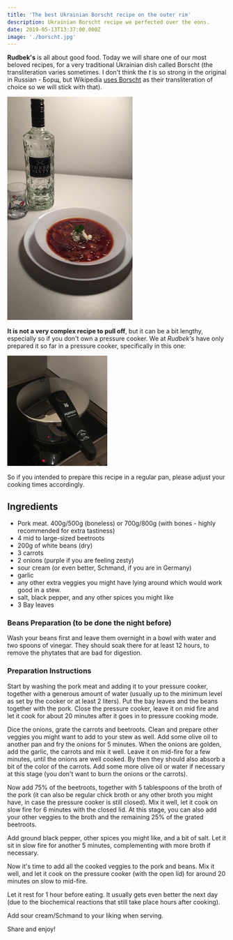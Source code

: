 ```yaml
---
title: 'The best Ukrainian Borscht recipe on the outer rim' 
description: Ukrainian Borscht recipe we perfected over the eons.
date: 2019-05-13T13:37:00.000Z
image: './borscht.jpg'
---
```


**Rudbek's** is all about good food. Today we will share one of our most 
beloved recipes, for a very traditional Ukrainian dish called Borscht (the
transliteration varies sometimes. I don't think the *t* is so strong in the
original in Russian - Борщ, but Wikipedia [uses Borscht](https://en.wikipedia.org/wiki/Borscht) as their 
transliteration of choice so we will stick with that).

![Borscht](./borscht.jpg)

**It is not a very complex recipe to pull off**, but it can be a bit lengthy,
especially so if you don't own a pressure cooker. We at *Rudbek's* have only
prepared it so far in a pressure cooker, specifically in this one:

![Pressure Cooker](./pressure-cooker.png)

So if you intended to prepare this recipe in a regular pan, please adjust your
cooking times accordingly.

## Ingredients

- Pork meat. 400g/500g (boneless) or 700g/800g (with bones - highly recommended
    for extra tastiness)
- 4 mid to large-sized beetroots
- 200g of white beans (dry)
- 3 carrots
- 2 onions (purple if you are feeling zesty)
- sour cream (or even better, Schmand, if you are in Germany)
- garlic
- any other extra veggies you might have lying around which
     would work good in a stew.
- salt, black pepper, and any other spices you might like
- 3 Bay leaves

### Beans Preparation (to be done the night before)

Wash your beans first and leave them overnight in a bowl with water and two
spoons of vinegar. They should soak there for at least 12 hours, to remove the
phytates that are bad for digestion. 

### Preparation Instructions

Start by washing the pork meat and adding it to your pressure cooker, together
with a generous amount of water (usually up to the minimum level as set by the
cooker or at least 2 liters). Put the bay leaves and the beans together with the pork. 
Close the pressure cooker, leave it on mid fire and let it cook for about 20 minutes
after it goes in to pressure cooking mode.

Dice the onions, grate the carrots and beetroots. Clean and prepare other veggies
you might want to add to your stew as well. Add some olive oil to another pan and
fry the onions for 5 minutes. When the onions are golden, add the garlic, the 
carrots and mix it well. Leave it on mid-fire for a few minutes, until the onions
are well cooked. By then they should also absorb a bit of the color of the carrots.
Add some more olive oil or water if necessary at this stage (you don't want
to burn the onions or the carrots).

Now add 75% of the beetroots, together with 5 tablespoons of the broth of the 
pork (it can also be regular chick broth or any other broth you might have,
in case the pressure cooker is still closed).  Mix it well, let it cook on slow
fire for 6 minutes with the closed lid. At this stage, you can also add your 
other veggies to the broth and the remaining 25% of the grated beetroots.

Add ground black pepper, other spices you might like, and a bit of salt. Let it
sit in slow fire for another 5 minutes, complementing with more broth if
necessary. 

Now it's time to add all the cooked veggies to the pork and beans. Mix it well,
and let it cook on the pressure cooker (with the open lid) for around 20 minutes
on slow to mid-fire.

Let it rest for 1 hour before eating. It usually gets even better the next day
(due to the biochemical reactions that still take place hours after cooking).

Add sour cream/Schmand to your liking when serving.

Share and enjoy!


